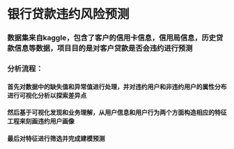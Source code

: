 # 银行贷款违约风险预测
### 数据集来自kaggle，包含了客户的信用卡信息，信用局信息，历史贷款信息等数据，项目目的是对客户贷款是否会违约进行预测
### 分析流程：
#### 首先对数据中的缺失值和异常值进行处理，并对违约用户和非违约用户的属性分布进行可视化分析以探索差异点
#### 然后基于可视化发现和业务理解，从用户信息和用户行为两个方面构造相应的特征工程来刻画违约用户画像
#### 最后对特征进行筛选并完成建模预测

